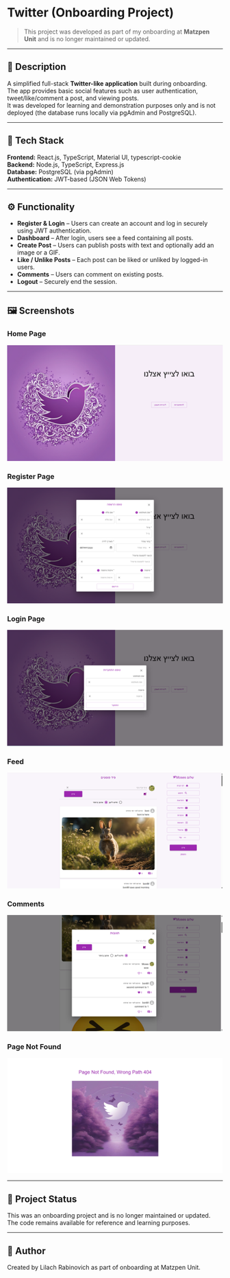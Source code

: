 # Twitter (Onboarding Project)

> This project was developed as part of my onboarding at **Matzpen Unit** and is no longer maintained or updated.

---

## 📜 Description

A simplified full-stack **Twitter-like application** built during onboarding.  
The app provides basic social features such as user authentication, tweet/like/comment a post, and viewing posts.  
It was developed for learning and demonstration purposes only and is not deployed (the database runs locally via pgAdmin and PostgreSQL).

---

## 🧰 Tech Stack

**Frontend:** React.js, TypeScript, Material UI, typescript-cookie  
**Backend:** Node.js, TypeScript, Express.js  
**Database:** PostgreSQL (via pgAdmin)  
**Authentication:** JWT-based (JSON Web Tokens)  

---

## ⚙️ Functionality

- **Register & Login** – Users can create an account and log in securely using JWT authentication.  
- **Dashboard** – After login, users see a feed containing all posts.  
- **Create Post** – Users can publish posts with text and optionally add an image or a GIF.  
- **Like / Unlike Posts** – Each post can be liked or unliked by logged-in users.  
- **Comments** – Users can comment on existing posts.  
- **Logout** – Securely end the session.

---

## 🖼️ Screenshots

### Home Page
![Home Page](./screenshots/homePage.png)

### Register Page
![Register Page](./screenshots/registerForm.png)

### Login Page
![Login Page](./screenshots/loginForm.png)

### Feed
![Feed](./screenshots/feed.png)

### Comments
![Comments](./screenshots/comments.png)

### Page Not Found
![Page Not Found](./screenshots/pageNotFound.png)

---

## 🚧 Project Status

This was an onboarding project and is no longer maintained or updated.
The code remains available for reference and learning purposes.

---

## 👤 Author

Created by Lilach Rabinovich as part of onboarding at Matzpen Unit.
